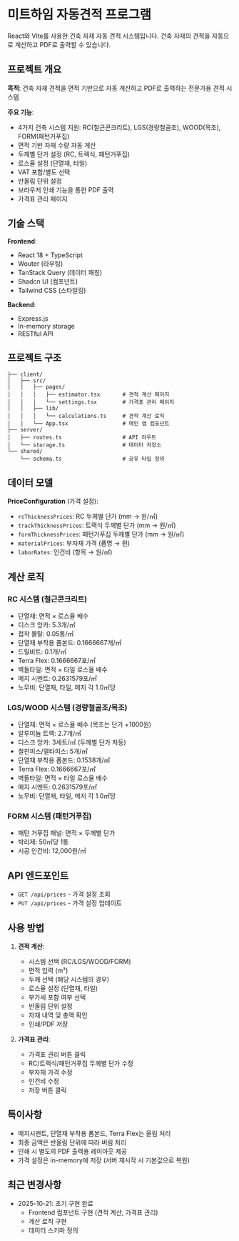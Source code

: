 # 미트하임 자동견적 프로그램

React와 Vite를 사용한 건축 자재 자동 견적 시스템입니다. 건축 자재의 견적을 자동으로 계산하고 PDF로 출력할 수 있습니다.

## 프로젝트 개요

**목적**: 건축 자재 견적을 면적 기반으로 자동 계산하고 PDF로 출력하는 전문가용 견적 시스템

**주요 기능**:
- 4가지 건축 시스템 지원: RC(철근콘크리트), LGS(경량철골조), WOOD(목조), FORM(패턴거푸집)
- 면적 기반 자재 수량 자동 계산
- 두께별 단가 설정 (RC, 트랙식, 패턴거푸집)
- 로스율 설정 (단열재, 타일)
- VAT 포함/별도 선택
- 반올림 단위 설정
- 브라우저 인쇄 기능을 통한 PDF 출력
- 가격표 관리 페이지

## 기술 스택

**Frontend**:
- React 18 + TypeScript
- Wouter (라우팅)
- TanStack Query (데이터 패칭)
- Shadcn UI (컴포넌트)
- Tailwind CSS (스타일링)

**Backend**:
- Express.js
- In-memory storage
- RESTful API

## 프로젝트 구조

```
├── client/
│   ├── src/
│   │   ├── pages/
│   │   │   ├── estimator.tsx       # 견적 계산 페이지
│   │   │   └── settings.tsx        # 가격표 관리 페이지
│   │   ├── lib/
│   │   │   └── calculations.ts     # 견적 계산 로직
│   │   └── App.tsx                 # 메인 앱 컴포넌트
├── server/
│   ├── routes.ts                   # API 라우트
│   └── storage.ts                  # 데이터 저장소
└── shared/
    └── schema.ts                   # 공유 타입 정의
```

## 데이터 모델

**PriceConfiguration** (가격 설정):
- `rcThicknessPrices`: RC 두께별 단가 (mm → 원/㎡)
- `trackThicknessPrices`: 트랙식 두께별 단가 (mm → 원/㎡)
- `formThicknessPrices`: 패턴거푸집 두께별 단가 (mm → 원/㎡)
- `materialPrices`: 부자재 가격 (품명 → 원)
- `laborRates`: 인건비 (항목 → 원/㎡)

## 계산 로직

### RC 시스템 (철근콘크리트)
- 단열재: 면적 × 로스율 배수
- 디스크 앙카: 5.3개/㎡
- 접착 몰탈: 0.05통/㎡
- 단열재 부착용 폼본드: 0.1666667개/㎡
- 드릴비트: 0.1개/㎡
- Terra Flex: 0.1666667포/㎡
- 벽돌타일: 면적 × 타일 로스율 배수
- 메지 시멘트: 0.2631579포/㎡
- 노무비: 단열재, 타일, 메지 각 1.0㎡당

### LGS/WOOD 시스템 (경량철골조/목조)
- 단열재: 면적 × 로스율 배수 (목조는 단가 +1000원)
- 알루미늄 트랙: 2.7개/㎡
- 디스크 앙카: 3세트/㎡ (두께별 단가 차등)
- 철판피스/델타피스: 5개/㎡
- 단열재 부착용 폼본드: 0.1538개/㎡
- Terra Flex: 0.1666667포/㎡
- 벽돌타일: 면적 × 타일 로스율 배수
- 메지 시멘트: 0.2631579포/㎡
- 노무비: 단열재, 타일, 메지 각 1.0㎡당

### FORM 시스템 (패턴거푸집)
- 패턴 거푸집 패널: 면적 × 두께별 단가
- 박리제: 50㎡당 1통
- 시공 인건비: 12,000원/㎡

## API 엔드포인트

- `GET /api/prices` - 가격 설정 조회
- `PUT /api/prices` - 가격 설정 업데이트

## 사용 방법

1. **견적 계산**:
   - 시스템 선택 (RC/LGS/WOOD/FORM)
   - 면적 입력 (m²)
   - 두께 선택 (해당 시스템의 경우)
   - 로스율 설정 (단열재, 타일)
   - 부가세 포함 여부 선택
   - 반올림 단위 설정
   - 자재 내역 및 총액 확인
   - 인쇄/PDF 저장

2. **가격표 관리**:
   - 가격표 관리 버튼 클릭
   - RC/트랙식/패턴거푸집 두께별 단가 수정
   - 부자재 가격 수정
   - 인건비 수정
   - 저장 버튼 클릭

## 특이사항

- 메지시멘트, 단열재 부착용 폼본드, Terra Flex는 올림 처리
- 최종 금액은 반올림 단위에 따라 버림 처리
- 인쇄 시 별도의 PDF 출력용 레이아웃 제공
- 가격 설정은 in-memory에 저장 (서버 재시작 시 기본값으로 복원)

## 최근 변경사항

- 2025-10-21: 초기 구현 완료
  - Frontend 컴포넌트 구현 (견적 계산, 가격표 관리)
  - 계산 로직 구현
  - 데이터 스키마 정의
